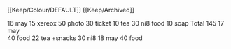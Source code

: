 [[Keep/Colour/DEFAULT]] [[Keep/Archived]] 

16 may
15 xereox
50 photo
30 ticket
10 tea
30 ni8 food
10 soap
Total 145 
17 may  
40 food
22 tea +snacks 
30 ni8
18 may
40 food

